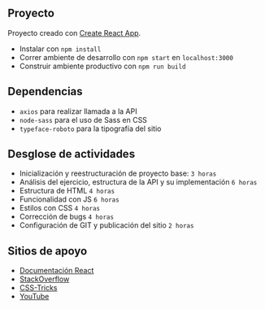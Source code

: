 ## Proyecto
Proyecto creado con [Create React App](https://github.com/facebook/create-react-app).
- Instalar con `npm install`
- Correr ambiente de desarrollo con `npm start` en `localhost:3000`
- Construir ambiente productivo con `npm run build`

## Dependencias
- `axios` para realizar llamada a la API
- `node-sass` para el uso de Sass en CSS
- `typeface-roboto` para la tipografía del sitio

## Desglose de actividades
- Inicialización y reestructuración de proyecto base: `3 horas`
- Análisis del ejercicio, estructura de la API y su implementación `6 horas`
- Estructura de HTML `4 horas`
- Funcionalidad con JS `6 horas`
- Estilos con CSS `4 horas`
- Corrección de bugs `4 horas`
- Configuración de GIT y publicación del sitio `2 horas`

## Sitios de apoyo
- [Documentación React](https://reactjs.org/docs/create-a-new-react-app.html)
- [StackOverflow](https://stackoverflow.com/)
- [CSS-Tricks](https://css-tricks.com/)
- [YouTube](https://www.youtube.com/)
